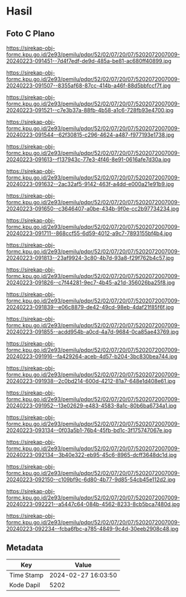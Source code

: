 # Hasil

## Foto C Plano

https://sirekap-obj-formc.kpu.go.id/2e93/pemilu/pdpr/52/02/07/20/07/5202072007009-20240223-091451--7d4f7edf-de9d-485a-be81-ac680ff40899.jpg

https://sirekap-obj-formc.kpu.go.id/2e93/pemilu/pdpr/52/02/07/20/07/5202072007009-20240223-091507--8355af68-87cc-414b-a46f-88d5bbfccf7f.jpg

https://sirekap-obj-formc.kpu.go.id/2e93/pemilu/pdpr/52/02/07/20/07/5202072007009-20240223-091521--c7e3b37a-88fb-4b58-a1c6-728fb93e4700.jpg

https://sirekap-obj-formc.kpu.go.id/2e93/pemilu/pdpr/52/02/07/20/07/5202072007009-20240223-091544--62f30815-c296-4624-a487-f977193e1738.jpg

https://sirekap-obj-formc.kpu.go.id/2e93/pemilu/pdpr/52/02/07/20/07/5202072007009-20240223-091613--f137943c-77e3-4f46-8e91-0616afe7d30a.jpg

https://sirekap-obj-formc.kpu.go.id/2e93/pemilu/pdpr/52/02/07/20/07/5202072007009-20240223-091632--2ac32af5-9142-463f-a4dd-e000a21e91b9.jpg

https://sirekap-obj-formc.kpu.go.id/2e93/pemilu/pdpr/52/02/07/20/07/5202072007009-20240223-091650--c3646407-a0be-434b-9f0e-cc2b97734234.jpg

https://sirekap-obj-formc.kpu.go.id/2e93/pemilu/pdpr/52/02/07/20/07/5202072007009-20240223-091711--868ccf55-6d59-4012-a9c7-7893155bf4b4.jpg

https://sirekap-obj-formc.kpu.go.id/2e93/pemilu/pdpr/52/02/07/20/07/5202072007009-20240223-091813--23af9924-3c80-4b7d-93a8-f29f762b4c57.jpg

https://sirekap-obj-formc.kpu.go.id/2e93/pemilu/pdpr/52/02/07/20/07/5202072007009-20240223-091826--c7f44281-9ec7-4b45-a21d-356026ba25f8.jpg

https://sirekap-obj-formc.kpu.go.id/2e93/pemilu/pdpr/52/02/07/20/07/5202072007009-20240223-091839--e06c8879-de42-49cd-98eb-4daf21f85f6f.jpg

https://sirekap-obj-formc.kpu.go.id/2e93/pemilu/pdpr/52/02/07/20/07/5202072007009-20240223-091855--acdd954b-a0cd-4a7d-9684-0ca85ae43769.jpg

https://sirekap-obj-formc.kpu.go.id/2e93/pemilu/pdpr/52/02/07/20/07/5202072007009-20240223-091916--fa429264-aceb-4d57-b204-3bc830bea744.jpg

https://sirekap-obj-formc.kpu.go.id/2e93/pemilu/pdpr/52/02/07/20/07/5202072007009-20240223-091938--2c0bd214-600d-4212-81a7-648e1d408e61.jpg

https://sirekap-obj-formc.kpu.go.id/2e93/pemilu/pdpr/52/02/07/20/07/5202072007009-20240223-091952--13e02629-e483-4583-8a1c-80b6ba6734a1.jpg

https://sirekap-obj-formc.kpu.go.id/2e93/pemilu/pdpr/52/02/07/20/07/5202072007009-20240223-093134--0f03a5b1-76b4-45fb-bd1c-3f175747067e.jpg

https://sirekap-obj-formc.kpu.go.id/2e93/pemilu/pdpr/52/02/07/20/07/5202072007009-20240223-092134--3b40e322-eb95-45c6-8965-dcff3648dc1d.jpg

https://sirekap-obj-formc.kpu.go.id/2e93/pemilu/pdpr/52/02/07/20/07/5202072007009-20240223-092150--c109bf9c-6d80-4b77-9d85-54cb45e112d2.jpg

https://sirekap-obj-formc.kpu.go.id/2e93/pemilu/pdpr/52/02/07/20/07/5202072007009-20240223-092221--a5447c64-084b-4562-8233-8cb5bca7480d.jpg

https://sirekap-obj-formc.kpu.go.id/2e93/pemilu/pdpr/52/02/07/20/07/5202072007009-20240223-092234--fcba6fbc-a785-4849-9c4d-30eeb2908c48.jpg


## Metadata

| Key        | Value               |
| ---------- | ------------------- |
| Time Stamp | 2024-02-27 16:03:50 |
| Kode Dapil | 5202                |



